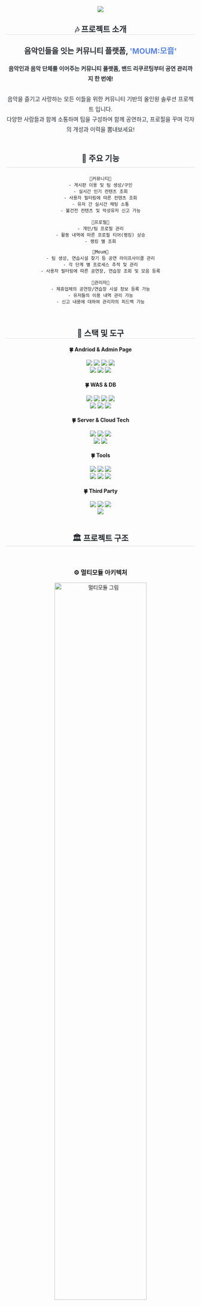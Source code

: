 <!-- ------------------------ 배너 ------------------------ -->
<div align="center">
    <img src="https://capsule-render.vercel.app/api?type=waving&color=0:dfa1da,100:a4dfdb&height=180&text=MOUM&animation=&fontColor=ffffff&fontSize=50" />
</div>

<!-- ------------------------ 프로젝트 소개 ------------------------ -->
<div align="center"> 
    <h2 style="border-bottom: 1px solid #d8dee4; color: #282d33;"> 🎶 프로젝트 소개 </h2>  
    <h3 style="font-weight: 700; font-size: 20px; color: #282d33;">음악인들을 잇는 커뮤니티 플랫폼, <span style="color: #5c85d6;">'MOUM:모音'</span></h3>
    <div style="font-weight: 400; font-size: 15px; text-align: center; color: #282d33; line-height: 1.8; max-width: 600px;">
        <strong>음악인과 음악 단체를 이어주는 커뮤니티 플랫폼, 밴드 리쿠르팅부터 공연 관리까지 한 번에!</strong><br><br>
<!--         밴드 리쿠르팅, 음악인들과의 소통 및 공연 관리까지 한 번에 해결 가능한 커뮤니티 기반의 올인원 솔루션 프로젝트입니다.<br> -->
<!--         리쿠르팅 및 소통을 위한 커뮤니티, Webflux와 SSE 방식 기반의 채팅 시스템, 효율적인 컨텐츠 쿼리를 위한 데이터베이스 튜닝,<br>
        7가지의 단계로 구성된 공연 라이프사이클에 맞춘 관리 기능, 제휴 서비스 등록이 가능한 관리자 기능까지 제공하는 안드로이드 어플리케이션입니다. -->
        음악을 즐기고 사랑하는 모든 이들을 위한 커뮤니티 기반의 올인원 솔루션 프로젝트 입니다.<br>
        다양한 사람들과 함께 소통하며 팀을 구성하여 함께 공연하고, 프로필을 꾸며 각자의 개성과 이력을 뽐내보세요!
    </div> 
</div>
<br>

<!-- ------------------------ 주요 기능 ------------------------ -->
<div align="center">
    <h2 style="border-bottom: 1px solid #d8dee4; color: #282d33; padding-bottom: 10px; margin-bottom: 20px;"> 🌳 주요 기능 </h2> 

```plaintext
🌲커뮤니티🌲
- 게시판 이용 및 팀 생성/구인
- 실시간 인기 컨텐츠 조회
- 사용자 필터링에 따른 컨텐츠 조회
- 유저 간 실시간 채팅 소통
- 불건전 컨텐츠 및 악성유저 신고 가능

🌲프로필🌲
- 개인/팀 프로필 관리
- 활동 내역에 따른 프로필 티어(랭킹) 상승
- 랭킹 별 조회

🌲Moum🌲
- 팀 생성, 연습시설 찾기 등 공연 라이프사이클 관리
- 각 단계 별 프로세스 추적 및 관리
- 사용자 필터링에 따른 공연장, 연습장 조회 및 모음 등록

🌲관리자🌲
- 제휴업체의 공연장/연습장 시설 정보 등록 가능
- 유저들의 이용 내역 관리 가능
- 신고 내용에 대하여 관리자의 피드백 가능
```
</div>

<br>


<!-- ------------------------ 스택 및 도구 ------------------------ -->
<div align="center">
    <h2 style="border-bottom: 1px solid #d8dee4; color: #282d33;"> 🔨 스택 및 도구  </h2>  
    <div style="margin: 0 auto; text-align: center;" align="center"> 
        <h4> 🍀 Andriod & Admin Page </h4>
        <div>
            <img src="https://img.shields.io/badge/Android-3DDC84?style=flat&logo=Android&logoColor=white">
            <img src="https://img.shields.io/badge/Android Jetpack-4285F4?style=flat&logo=jetpackcompose&logoColor=white">
            <img src="https://img.shields.io/badge/Github Release-181717?style=flat&logo=Github&logoColor=white">
            <img src="https://img.shields.io/badge/Github Release-181717?style=flat&logo=Github&logoColor=white"><br>
            <img src="https://img.shields.io/badge/Thymeleaf-005F0F?style=flat&logo=Thymeleaf&logoColor=white">
            <img src="https://img.shields.io/badge/HTML-E34F26?style=flat&logo=HTML5&logoColor=white">
            <img src="https://img.shields.io/badge/CSS-1572B6?style=flat&logo=CSS3&logoColor=white">   
        </div>
        <h4> 🍀 WAS & DB </h4>
        <div>
            <img src="https://img.shields.io/badge/Spring Boot-6DB33F?style=flat&logo=Spring Boot&logoColor=white">
            <img src="https://img.shields.io/badge/Spring Security-6DB33F?style=flat&logo=Spring&logoColor=white">
            <img src="https://img.shields.io/badge/Spring JPA-6DB33F?style=flat&logo=Spring&logoColor=white">
            <img src="https://img.shields.io/badge/Spring WebFlux-6DB33F?style=flat&logo=Spring&logoColor=white"><br>
            <img src="https://img.shields.io/badge/MySQL-4479A1?style=flat&logo=MySQL&logoColor=white">
            <img src="https://img.shields.io/badge/MongoDB-47A248?style=flat&logo=MongoDB&logoColor=white">
            <img src="https://img.shields.io/badge/Redis-DC382D?style=flat&logo=Redis&logoColor=white">
        </div>
        <h4> 🍀 Server & Cloud Tech </h4>
        <div>
            <img src="https://img.shields.io/badge/Naver Cloud Platform-1ec800?style=flat&logo=Naver&logoColor=white">
            <img src="https://img.shields.io/badge/Docker-2496ED?style=flat&logo=Docker&logoColor=white">
            <img src="https://img.shields.io/badge/Nginx-009639?style=flat&logo=Nginx&logoColor=white"><br>
            <img src="https://img.shields.io/badge/Amazon S3-569A31?style=flat&logo=Amazon S3&logoColor=white">
            <img src="https://img.shields.io/badge/Object Storage-00C3E3?style=flat&logo=Amazon S3&logoColor=white">
        </div>
        <h4> 🍀 Tools </h4>
        <div>
            <img src="https://img.shields.io/badge/Github-181717?style=flat&logo=Github&logoColor=white">
            <img src="https://img.shields.io/badge/Git-F05032?style=flat&logo=Git&logoColor=white">
            <img src="https://img.shields.io/badge/Github Action-2088FF?style=flat&logo=Github Actions&logoColor=white"><br>
            <img src="https://img.shields.io/badge/Slack-4A154B?style=flat&logo=Slack&logoColor=white">
            <img src="https://img.shields.io/badge/Notion-000000?style=flat&logo=Notion&logoColor=white">
            <img src="https://img.shields.io/badge/Figma-800080?style=flat&logo=Figma&logoColor=white">
        </div>
        <h4> 🍀 Third Party </h4>
        <div>
            <img src="https://img.shields.io/badge/Zebra Xning-FFCA28?style=flat&logo=Zxing&logoColor=white">
            <img src="https://img.shields.io/badge/Naver Maps API-00C73C?style=flat&logo=Naver&logoColor=white">
            <img src="https://img.shields.io/badge/Naver Mail SMTP-003D26?style=flat&logo=Naver&logoColor=white"><br>
            <img src="https://img.shields.io/badge/Youtube Link Embedding-FF0000?style=flat&logo=Youtube&logoColor=white">
        </div>
    </div>
</div>
<br>

<!-- ------------------------ 프로젝트 구조  ------------------------ -->
<div align="center">
    <h2 style="border-bottom: 1px solid #d8dee4; color: #282d33;"> 🏛️ 프로젝트 구조 </h2> <br> 
    <div style="margin: 0 auto; text-align: center;" align="center"> 
        <h3> ⚙️ 멀티모듈 아키텍처 </h3>
        <img src="https://github.com/user-attachments/assets/9711c87f-f315-4abf-b9ff-d4324a682bdf" alt="멀티모듈 그림" style="width:70%;">
        <br> 
        채팅 모듈과 애플리케이션 모듈을 분리하여 각 기능의 독립성을 보장하였습니다. <br>
        <p> 각 모듈을 상호간의 간섭 및 충돌 없이 성능 최적화 및 유지 보수에 집중 가능하게 하였습니다. </p><br>
        <br>
        <h3> ⚙️ API Gateway </h3>
        <img src="https://github.com/user-attachments/assets/629aea77-413a-40fe-947a-491033c46ff2" alt="아키텍처 " style="width:70%;">
        <br>
        <p> Nginx의 Reverse Proxy Pass를 동적으로 구성하여 사용자와 관리자의 요청을 처리하는 API Gateway 역할을 수행합니다.
        <br> 각 모듈은 컨테이너화 되어있으며, 각 컨테이너끼리 통신할 수 있도록 <br>Docker Compose를 통해 두 모듈이 동일한 네트워크에 속하게 구성하였습니다. </p>
        <br>
        <h3> ⚙️ No-Downtime 배포환경 </h3>
         <img src="https://github.com/user-attachments/assets/a99a133e-e7d4-49f8-99f4-f6834fb9d72d" alt="무중단배포 그림 " style="width:70%;">
        <br>
        <p> Github Action을 활용한 무중단 배포 환경 구축입니다. <br>Green/Blue 방식의 무중단 배포 시스템에서 Reverse Proxy로 설정한 Nginx가 적절히 라우팅하여<br> 트래픽이 새로운 서버로 전환되고 사용자에게 서비스를 중단 없이 지속적으로 제공할 수 있도록 구성하였습니다. </p>
        위 그림에서 새로운 버전이 배포되면 개발자의 push 이벤트로 인해 Github Action Script가 ssh 서버의 배포 스크립트 실행,<br> Nginx에 의해 :8081 포트로 트래픽이 변경됩니다.
        <br>
    </div>
</div>
<br>

<!-- ------------------------ 핵심 기술  ------------------------ -->
<div align="center">
    <h2 style="border-bottom: 1px solid #d8dee4; color: #282d33;"> ⭐ 핵심 기술 </h2> <br> 
    <div style="margin: 0 auto; text-align: left;"> 
        <h3> ⚙️ Spring WebFlux & SSE 기반 채팅 시스템 </h3>
        <img src="https://github.com/user-attachments/assets/873a0abf-25f2-4a21-9b18-b9fc367387eb" alt="멀티모듈 그림" style="width:70%;">
        <br>
        <span style="font-size: 12px;"><strong>✔️ 비동기 및 반응형 처리</strong><br>
        WebFlux의 Non-Blocking 특성을 이용해 SSE 방식으로 실시간 채팅 메시지 응답을 Streaming하여 빠르게 안정적인 데이터 전송 구현<br><br>
        <span style="font-size: 12px;"><strong>✔️ 실시간 데이터 전송(SSE)</strong><br>
        SSE는 서버가 클라이언트로 실시간 데이터를 푸시하는 방식으로, 클라이언트와 서버는 지속적으로 연결된 상태를 유지하며, 새로운 메시지가 발생할 때만 전송하므로 데이터 전송 오버헤드와 서버 부하를 최소화<br><br>
        <span style="font-size: 12px;"><strong>✔️ 고성능 및 확장성</strong><br>
        Spring WebFlux의 리액티브 모델을 기반으로 많은 사용자들이 동시에 채팅에 참여할 수 있도록 확장 가능성 확보 및 고성능 메시징 서비스 제공<br><br>
        <br>
        <h3> ⚙️ 쿼리 최적화로 커뮤니티 사용성 고려 </h3>
        <br>
        <span style="font-size: 12px;"><strong>✔️ 파일 데이터 관리</strong><br>
        파일 데이터는 ncp Object Storage에 PresignedURL 저장 방식으로 관리<br><br>
        <span style="font-size: 12px;"><strong>✔️ 테이블 튜닝 </strong><br>
        용량이 큰 컨텐츠는 Vertical Partitioning하여 컬럼 분리하여 필요 시 선택적 쿼리하는 전략 사용<br>
        Mysql Partition 구문 이용하여 text 길이 기준으로 Horizontal Partitioning 적용하여 효과적인 select 쿼리 가능<br><br>
        <span style="font-size: 12px;"><strong>✔️ 검색 쿼리 최적화</strong><br>
        MySQL Full-Text Search 와 ngram parser를 이용한 효율적인 검색어 쿼리 작성<br><br>
        <span style="font-size: 12px;"><strong>✔️ 페이징 쿼리 최적화 </strong><br>
        QueryDSL, PageableExecutionUtil클래스 조합으로 fetch 쿼리, 집계 쿼리 분리를 통한 페이지네이션 성능 최적화<br><br>
        <span style="font-size: 12px;"><strong>✔️ 논클러스터드 인덱스 활용 </strong><br>
        sorting 연산에 의한 쿼리 속도 저하를 개선하기 위해 created_at desc 인덱스 적용하여 내림차순 정렬 최적화<br><br>
        <br>
    </div>
</div>

<br>

<!-- ------------------------ 작품 확인  ------------------------ -->
<div align="center">
    <h2 style="border-bottom: 1px solid #d8dee4; color: #282d33;"> 👀 작품 확인 </h2> <br> 
    <div>첨부파일 하단 링크 접속하면 아주대학교 소프트콘에 등록된 상세 내용을 확인할 수 있습니다</div><br>
    <div style="margin: 0 auto; text-align: center;" align="center"> 
        <img src="https://github.com/user-attachments/assets/ea3a4701-14f3-4b84-9b19-6159ac39926a" alt="SW캡스톤디자인_04_JSL_판넬_page-0001" />
    </div>
    <a href="https://softcon.ajou.ac.kr/works/works.asp?uid=1980" target="_blank">아주대학교 소프트콘 작품보기 링크</a>
</div>

<br>
<div align="center">
    <h2 style="border-bottom: 1px solid #d8dee4; color: #282d33;"> 🧑‍💻 팀원 정보 </h2>
    <div style="margin: 0 auto; text-align: center;">
        <table align="center" style="margin: 0 auto;">
            <thead>
                <tr>
                    <th style="text-align:left">Team</th>
                    <th style="text-align:left">Name</th>
                    <th style="text-align:left">Position</th>
                    <th style="text-align:left">E-Mail</th>
                </tr>
            </thead>
            <tbody>
                <tr>
                    <td style="text-align:left"> Leader</td>
                    <td style="text-align:left">소성하</td>
                    <td style="text-align:left">Frontend Developer</td>
                    <td style="text-align:left">sososongha3@ajou.ac.kr</td>
                </tr>
                <tr>
                    <td style="text-align:left">Member</td>
                    <td style="text-align:left">이승우</td>
                    <td style="text-align:left">Backend Developer</td>
                    <td style="text-align:left">swo98@ajou.ac.kr</td>
                </tr>
                <tr>
                    <td style="text-align:left">Member</td>
                    <td style="text-align:left">장재혁</td>
                    <td style="text-align:left">Backend Developer</td>
                    <td style="text-align:left">cjaehyuk4zed@gmail.com</td>
                </tr>
                <tr>
                    <td style="text-align:left">Member</td>
                    <td style="text-align:left">진선재</td>
                    <td style="text-align:left">Frontend Developer</td>
                    <td style="text-align:left">jsj714246@gmail.com</td>
                </tr>
            </tbody>
        </table>
    </div>
</div>
